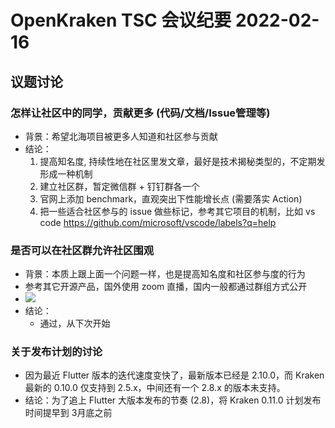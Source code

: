 # OpenKraken TSC 会议纪要 2022-02-16

## 议题讨论

### 怎样让社区中的同学，贡献更多 (代码/文档/Issue管理等)

- 背景：希望北海项目被更多人知道和社区参与贡献
- 结论：
  1. 提高知名度, 持续性地在社区里发文章，最好是技术揭秘类型的，不定期发形成一种机制
  1. 建立社区群，暂定微信群 + 钉钉群各一个
  1. 官网上添加 benchmark，直观突出下性能增长点 (需要落实 Action)
  1. 把一些适合社区参与的 issue 做些标记，参考其它项目的机制，比如 vs code https://github.com/microsoft/vscode/labels?q=help

### 是否可以在社区群允许社区围观

- 背景：本质上跟上面一个问题一样，也是提高知名度和社区参与度的行为
- 参考其它开源产品，国外使用 zoom 直播，国内一般都通过群组方式公开
- ![](https://user-images.githubusercontent.com/3922719/154203505-d6b3a763-e8b6-4550-85ab-a7f4a2fd98ea.png)
- 结论：
  - 通过，从下次开始

### 关于发布计划的讨论

- 因为最近 Flutter 版本的迭代速度变快了，最新版本已经是 2.10.0，而 Kraken 最新的 0.10.0 仅支持到 2.5.x，中间还有一个 2.8.x 的版本未支持。
- 结论：为了追上 Flutter 大版本发布的节奏 (2.8)，将 Kraken 0.11.0 计划发布时间提早到 3月底之前